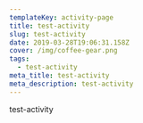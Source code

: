 ```yaml
---
templateKey: activity-page
title: test-activity
slug: test-activity
date: 2019-03-28T19:06:31.158Z
cover: /img/coffee-gear.png
tags:
  - test-activity
meta_title: test-activity
meta_description: test-activity
---
```

test-activity
